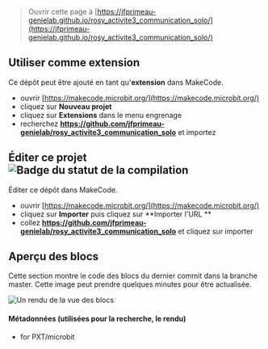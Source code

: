 
> Ouvrir cette page à [https://jfprimeau-genielab.github.io/rosy_activite3_communication_solo/](https://jfprimeau-genielab.github.io/rosy_activite3_communication_solo/)

## Utiliser comme extension

Ce dépôt peut être ajouté en tant qu'**extension** dans MakeCode.

* ouvrir [https://makecode.microbit.org/](https://makecode.microbit.org/)
* cliquez sur **Nouveau projet**
* cliquez sur **Extensions** dans le menu engrenage
* recherchez **https://github.com/jfprimeau-genielab/rosy_activite3_communication_solo** et importez

## Éditer ce projet ![Badge du statut de la compilation](https://github.com/jfprimeau-genielab/rosy_activite3_communication_solo/workflows/MakeCode/badge.svg)

Éditer ce dépôt dans MakeCode.

* ouvrir [https://makecode.microbit.org/](https://makecode.microbit.org/)
* cliquez sur **Importer** puis cliquez sur **Importer l'URL **
* collez **https://github.com/jfprimeau-genielab/rosy_activite3_communication_solo** et cliquez sur importer

## Aperçu des blocs

Cette section montre le code des blocs du dernier commit dans la branche master.
Cette image peut prendre quelques minutes pour être actualisée.

![Un rendu de la vue des blocs](https://github.com/jfprimeau-genielab/rosy_activite3_communication_solo/raw/master/.github/makecode/blocks.png)

#### Métadonnées (utilisées pour la recherche, le rendu)

* for PXT/microbit
<script src="https://makecode.com/gh-pages-embed.js"></script><script>makeCodeRender("{{ site.makecode.home_url }}", "{{ site.github.owner_name }}/{{ site.github.repository_name }}");</script>
